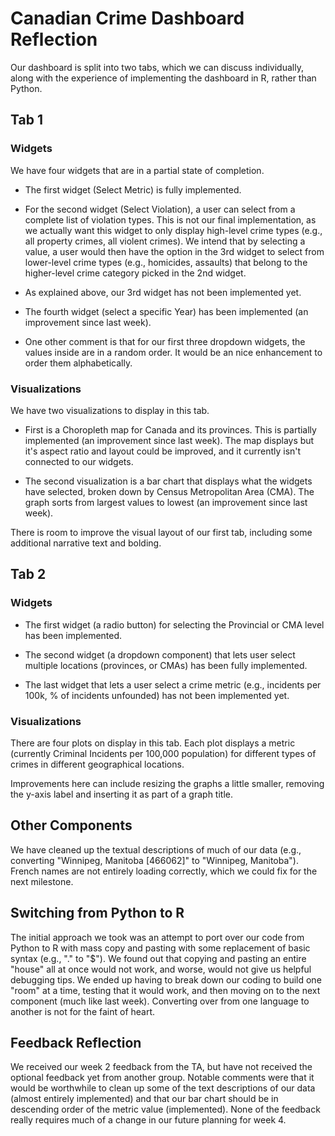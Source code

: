 # Canadian Crime Dashboard Reflection

Our dashboard is split into two tabs, which we can discuss individually, along with the experience of implementing the dashboard in R, rather than Python.

## Tab 1

### Widgets

We have four widgets that are in a partial state of completion.

- The first widget (Select Metric) is fully implemented.

- For the second widget (Select Violation), a user can select from a complete list of violation types. This is not our final implementation, as we actually want this widget to only display high-level crime types (e.g., all property crimes, all violent crimes). We intend that by selecting a value, a user would then have the option in the 3rd widget to select from lower-level crime types (e.g., homicides, assaults) that belong to the higher-level crime category picked in the 2nd widget.

- As explained above, our 3rd widget has not been implemented yet.

- The fourth widget (select a specific Year) has been implemented (an improvement since last week).

- One other comment is that for our first three dropdown widgets, the values inside are in a random order. It would be an nice enhancement to order them alphabetically.

### Visualizations

We have two visualizations to display in this tab.

- First is a Choropleth map for Canada and its provinces. This is partially implemented (an improvement since last week). The map displays but it's aspect ratio and layout could be improved, and it currently isn't connected to our widgets.

- The second visualization is a bar chart that displays what the widgets have selected, broken down by Census Metropolitan Area (CMA). The graph sorts from largest values to lowest (an improvement since last week).

There is room to improve the visual layout of our first tab, including some additional narrative text and bolding.


## Tab 2

### Widgets 

- The first widget (a radio button) for selecting the Provincial or CMA level has been implemented.

- The second widget (a dropdown component) that lets user select multiple locations (provinces, or CMAs) has been fully implemented.  

- The last widget that lets a user select a crime metric (e.g., incidents per 100k, % of incidents unfounded) has not been implemented yet. 


### Visualizations 

There are four plots on display in this tab. Each plot displays a metric (currently Criminal Incidents per 100,000 population) for different types of crimes in different geographical locations. 

Improvements here can include resizing the graphs a little smaller, removing the y-axis label and inserting it as part of a graph title. 


## Other Components

We have cleaned up the textual descriptions of much of our data (e.g., converting "Winnipeg, Manitoba [466062]" to "Winnipeg, Manitoba"). French names are not entirely loading correctly, which we could fix for the next milestone.


## Switching from Python to R

The initial approach we took was an attempt to port over our code from Python to R with mass copy and pasting with some replacement of basic syntax (e.g., "." to "$"). We found out that copying and pasting an entire "house" all at once would not work, and worse, would not give us helpful debugging tips. We ended up having to break down our coding to build one "room" at a time, testing that it would work, and then moving on to the next component (much like last week). Converting over from one language to another is not for the faint of heart.

## Feedback Reflection

We received our week 2 feedback from the TA, but have not received the optional feedback yet from another group. Notable comments were that it would be worthwhile to clean up some of the text descriptions of our data (almost entirely implemented) and that our bar chart should be in descending order of the metric value (implemented). None of the feedback really requires much of a change in our future planning for week 4.